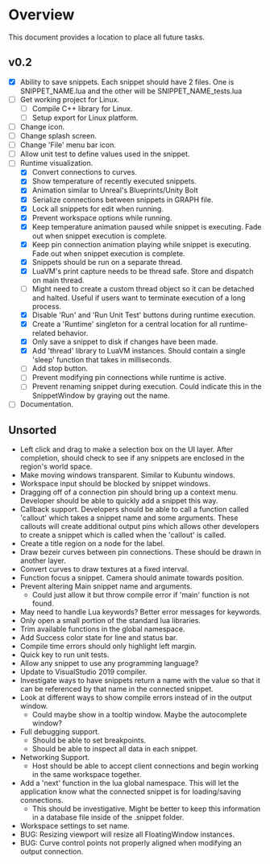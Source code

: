 # Overview
This document provides a location to place all future tasks.

## v0.2
- [x] Ability to save snippets. Each snippet should have 2 files. One is SNIPPET_NAME.lua and the other will be SNIPPET_NAME_tests.lua
- [ ] Get working project for Linux.
	- [ ] Compile C++ library for Linux.
	- [ ] Setup export for Linux platform.
- [ ] Change icon.
- [ ] Change splash screen.
- [ ] Change 'File' menu bar icon.
- [ ] Allow unit test to define values used in the snippet.
- [ ] Runtime visualization.
	- [x] Convert connections to curves.
	- [x] Show temperature of recently executed snippets.
	- [x] Animation similar to Unreal's Blueprints/Unity Bolt
	- [x] Serialize connections between snippets in GRAPH file.
	- [x] Lock all snippets for edit when running.
	- [x] Prevent workspace options while running.
	- [x] Keep temperature animation paused while snippet is executing. Fade out when snippet execution is complete.
	- [x] Keep pin connection animation playing while snippet is executing. Fade out when snippet execution is complete.
	- [x] Snippets should be run on a separate thread.
	- [x] LuaVM's print capture needs to be thread safe. Store and dispatch on main thread.
	- [ ] Might need to create a custom thread object so it can be detached and halted. Useful if users want to terminate execution of a long process.
	- [x] Disable 'Run' and 'Run Unit Test' buttons during runtime execution.
	- [x] Create a 'Runtime' singleton for a central location for all runtime-related behavior.
	- [x] Only save a snippet to disk if changes have been made.
	- [x] Add 'thread' library to LuaVM instances. Should contain a single 'sleep' function that takes in milliseconds.
	- [ ] Add stop button.
	- [ ] Prevent modifying pin connections while runtime is active.
	- [ ] Prevent renaming snippet during execution. Could indicate this in the SnippetWindow by graying out the name.
- [ ] Documentation.

## Unsorted
* Left click and drag to make a selection box on the UI layer. After completion, should check to see if any snippets are enclosed in the region's world space.
* Make moving windows transparent. Similar to Kubuntu windows.
* Workspace input should be blocked by snippet windows.
* Dragging off of a connection pin should bring up a context menu. Developer should be able to quickly add a snippet this way.
* Callback support. Developers should be able to call a function called 'callout' which takes a snippet name and some arguments. These callouts will create additional output pins which allows other developers to create a snippet which is called when the 'callout' is called.
* Create a title region on a node for the label.
* Draw bezeir curves between pin connections. These should be drawn in another layer.
* Convert curves to draw textures at a fixed interval.
* Function focus a snippet. Camera should animate towards position.
* Prevent altering Main snippet name and arguments.
	* Could just allow it but throw compile error if 'main' function is not found.
* May need to handle Lua keywords? Better error messages for keywords.
* Only open a small portion of the standard lua libraries.
* Trim available functions in the global namespace.
* Add Success color state for line and status bar.
* Compile time errors should only highlight left margin.
* Quick key to run unit tests.
* Allow any snippet to use any programming language?
* Update to VisualStudio 2019 compiler.
* Investigate ways to have snippets return a name with the value so that it can be referenced by that name in the connected snippet.
* Look at different ways to show compile errors instead of in the output window.
	* Could maybe show in a tooltip window. Maybe the autocomplete window?
* Full debugging support.
	* Should be able to set breakpoints.
	* Should be able to inspect all data in each snippet.
* Networking Support.
	* Host should be able to accept client connections and begin working in the same workspace together.
* Add a 'next' function in the lua global namespace. This will let the application know what the connected snippet is for loading/saving connections.
	* This should be investigative. Might be better to keep this information in a database file inside of the .snippet folder.
* Workspace settings to set name.
* BUG: Resizing viewport will resize all FloatingWindow instances.
* BUG: Curve control points not properly aligned when modifying an output connection.
